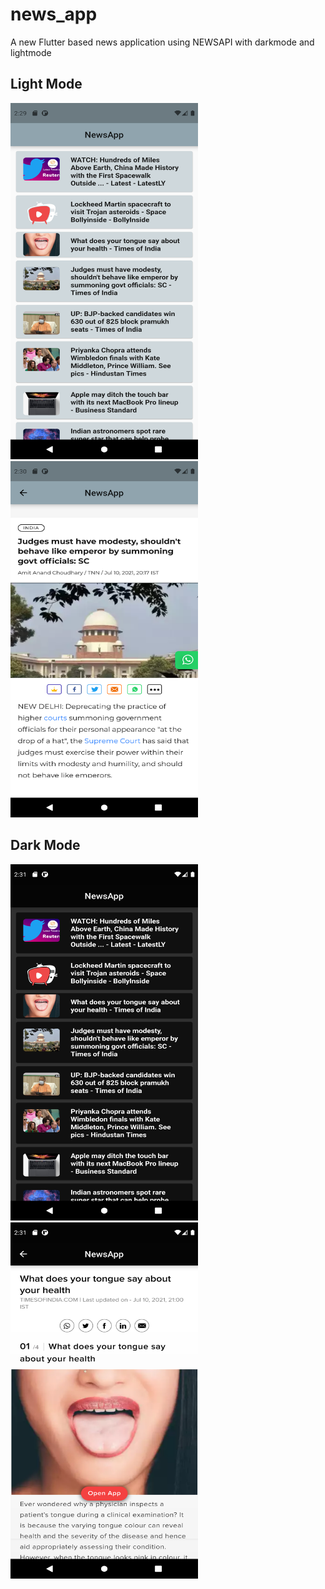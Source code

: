 # news_app

A new Flutter based news application using NEWSAPI with darkmode and lightmode

## Light Mode

<img src=images/light1.png width="300" height="570"> <img src=images/light2.png width="300" height="570">


## Dark Mode

<img src=images/dark1.png width="300" height="570"> <img src=images/dark2.png width="300" height="570">





